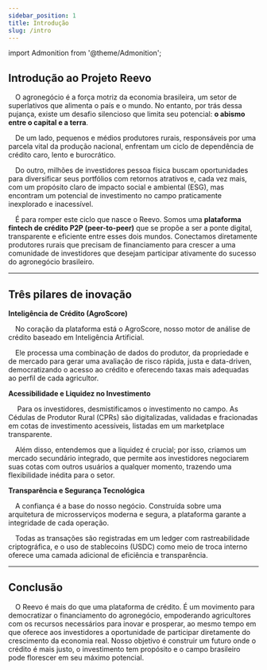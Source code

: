 ```yaml
---
sidebar_position: 1
title: Introdução
slug: /intro
---
```


import Admonition from '@theme/Admonition';

## Introdução ao Projeto Reevo
&emsp;O agronegócio é a força motriz da economia brasileira, um setor de superlativos que alimenta o país e o mundo. No entanto, por trás dessa pujança, existe um desafio silencioso que limita seu potencial: **o abismo entre o capital e a terra**.

&emsp;De um lado, pequenos e médios produtores rurais, responsáveis por uma parcela vital da produção nacional, enfrentam um ciclo de dependência de crédito caro, lento e burocrático.

&emsp;Do outro, milhões de investidores pessoa física buscam oportunidades para diversificar seus portfólios com retornos atrativos e, cada vez mais, com um propósito claro de impacto social e ambiental (ESG), mas encontram um potencial de investimento no campo praticamente inexplorado e inacessível.

&emsp;É para romper este ciclo que nasce o Reevo. Somos uma **plataforma fintech de crédito P2P (peer-to-peer)** que se propõe a ser a ponte digital, transparente e eficiente entre esses dois mundos. Conectamos diretamente produtores rurais que precisam de financiamento para crescer a uma comunidade de investidores que desejam participar ativamente do sucesso do agronegócio brasileiro.

---
## Três pilares de inovação

**Inteligência de Crédito (AgroScore)**

&emsp;No coração da plataforma está o AgroScore, nosso motor de análise de crédito baseado em Inteligência Artificial.

&emsp;Ele processa uma combinação de dados do produtor, da propriedade e de mercado para gerar uma avaliação de risco rápida, justa e data-driven, democratizando o acesso ao crédito e oferecendo taxas mais adequadas ao perfil de cada agricultor.

**Acessibilidade e Liquidez no Investimento**

&emsp; Para os investidores, desmistificamos o investimento no campo. As Cédulas de Produtor Rural (CPRs) são digitalizadas, validadas e fracionadas em cotas de investimento acessíveis, listadas em um marketplace transparente.

&emsp;Além disso, entendemos que a liquidez é crucial; por isso, criamos um mercado secundário integrado, que permite aos investidores negociarem suas cotas com outros usuários a qualquer momento, trazendo uma flexibilidade inédita para o setor.

**Transparência e Segurança Tecnológica**

&emsp;A confiança é a base do nosso negócio. Construída sobre uma arquitetura de microsserviços moderna e segura, a plataforma garante a integridade de cada operação.

&emsp;Todas as transações são registradas em um ledger com rastreabilidade criptográfica, e o uso de stablecoins (USDC) como meio de troca interno oferece uma camada adicional de eficiência e transparência.

---
## Conclusão

&emsp;O Reevo é mais do que uma plataforma de crédito. É um movimento para democratizar o financiamento do agronegócio, empoderando agricultores com os recursos necessários para inovar e prosperar, ao mesmo tempo em que oferece aos investidores a oportunidade de participar diretamente do crescimento da economia real. Nosso objetivo é construir um futuro onde o crédito é mais justo, o investimento tem propósito e o campo brasileiro pode florescer em seu máximo potencial.